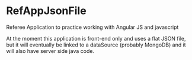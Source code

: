 # RefAppJsonFile

Referee Application to practice working with Angular JS and javascript

At the moment this application is front-end only and uses a flat JSON file, but it will eventually be linked to a dataSource (probably MongoDB) and it will also have server side java code.
